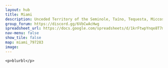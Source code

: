 ```yaml
---
layout: hub
title: Miami
description: Unceded Territory of the Seminole, Taíno, Tequesta, Miccosukee, and Mascogo
group_forum: https://discord.gg/6VbCwAcHwg
spreadsheet_url: https://docs.google.com/spreadsheets/d/1krFtwpYnqe8T7mCaAVJzsqxe_CYDAIbQKwoLMMPZc3k/gviz/tq?tqx=out:json&sheet=miami
nav-menu: false
show_tile: false
map: miami_797283
image: 
---
```

    
    <p>blurbl</p>